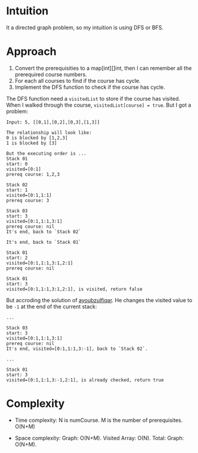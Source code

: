# Intuition
It a directed graph problem, so my intuition is using DFS or BFS.

# Approach
1. Convert the prerequisities to a map[int][]int, then I can remember all the prerequired course numbers.
2. For each all courses to find if the course has cycle.
3. Implement the DFS function to check if the course has cycle.

The DFS function need a `visitedList` to store if the course has visited.
When I walked through the course, `visitedList[course] = true`.
But I got a problem:
```
Input: 5, [[0,1],[0,2],[0,3],[1,3]]

The relationship will look like:
0 is blocked by [1,2,3]
1 is blocked by [3]

But the executing order is ...
Stack 01
start: 0
visited=[0:1]
prereq course: 1,2,3

Stack 02
start: 1
visited=[0:1,1:1]
prereq course: 3

Stack 03
start: 3
visited=[0:1,1:1,3:1]
prereq course: nil
It's end, back to `Stack 02`

It's end, back to `Stack 01`

Stack 01
start: 2
visited=[0:1,1:1,3:1,2:1]
prereq course: nil

Stack 01
start: 3
visited=[0:1,1:1,3:1,2:1], is visited, return false
```

But accroding the solution of [ayoubzulfiqar](https://leetcode.com/problems/course-schedule/solutions/3759096/go-fast-simple-fast-and-easy-with-explanation/).
He changes the visited value to be `-1` at the end of the current stack:

```
...

Stack 03
start: 3
visited=[0:1,1:1,3:1]
prereq course: nil
It's end, visited=[0:1,1:1,3:-1], back to `Stack 02`.

...

Stack 01
start: 3
visited=[0:1,1:1,3:-1,2:1], is already checked, return true
```


# Complexity
- Time complexity:
N is numCourse.
M is the number of prerequisites.
O(N+M)

- Space complexity:
Graph: O(N+M).
Visited Array: O(N).
Total: Graph: O(N+M).